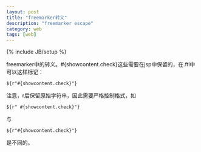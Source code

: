 ```yaml
---
layout: post
title: "freemarker转义"
description: "freemarker escape"
category: web
tags: [web]
---
```

{% include JB/setup %}

freemarker中的转义。#{showcontent.check}这些需要在jsp中保留的，在.ftl中可以这样标记：

	${r"#{showcontent.check}"}

注意，r后保留原始字符串，因此需要严格控制格式，如

	${r" #{showcontent.check}"}

与
	
	${r"#{showcontent.check}"}

是不同的。